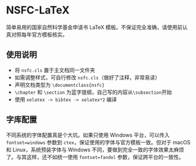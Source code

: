 # NSFC-LaTeX

简单易用的国家自然科学基金申请书 LaTeX 模板。不保证完全准确，请使用前认真对照每年官方模板核实。

## 使用说明

- 将 `nsfc.cls` 置于主文档同一文件夹
- 如需调整样式，可自行修改 `nsfc.cls`（做好了注释，非常易读）
- 声明文档类型为 `\documentclass{nsfc}`
- `\chapter` 和 `\section` 为蓝字提纲，自己写的内容从`\subsection`开始
- 使用 `xelatex -> bibtex -> xelatex*2` 编译

## 字库配置

不同系统的字体配置真是个大坑。如果只使用 Windows 平台，可以传入 `fontset=windows` 参数到 `ctex`，保证使用的字体与官方模板一致。但对于 macOS 和 Linux，系统预装字体与 Windows 不同，要做到完全一致的字体效果太麻烦了。与其这样，还不如统一使用 `fontset=fandol` 参数，保证跨平台的一致性。